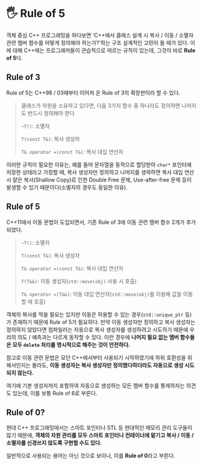 # 🖐️ Rule of 5

객체 중심 C++ 프로그래밍을 하다보면 'C++에서 클래스 설계 시 복사 / 이동 / 소멸자 관련 멤버 함수를 어떻게 정의해야 하는가?'하는 구조 설계적인 고민이 들 때가 있다. 이에 대해 C++에는 프로그래머들이 관습적으로 따르는 규칙이 있는데, 그것이 바로 **Rule of 5**다.


## Rule of 3

Rule of 5는 C++98 / 03때부터 이어져 온 Rule of 3의 확장판이라 할 수 있다.

> 클래스가 자원을 소유하고 있다면, 다음 3가지 함수 중 하나라도 정의하면 나머지도 반드시 정의해야 한다.
>
> `~T()`: 소멸자
>
> `T(const T&)`: 복사 생성자
>
> `T& operator =(const T&)`: 복사 대입 연산자

이러한 규칙이 필요한 이유는, 예를 들어 문자열을 동적으로 할당받아 `char*` 포인터에 저장한 상태라고 가정할 때, 복사 생성자만 정의하고 나머지를 생략하면 복사 대입 연산 시 얕은 복사(Shallow Copy)로 인한 Double Free 문제, Use-after-free 문제 등이 발생할 수 있기 때문이다(소멸자의 경우도 동일한 이유).


## Rule of 5

C++11에서 이동 문법이 도입되면서, 기존 Rule of 3에 이동 관련 멤버 함수 2개가 추가되었다.

> `~T()`: 소멸자
>
> `T(const T&)`: 복사 생성자
>
> `T& operator =(const T&)`: 복사 대입 연산자
>
> `T(T&&)`: 이동 생성자(`std::move(obj)` 사용 시 호출)
>
> `T& operator =(T&&)`: 이동 대입 연산자(`std::move(obj)`를 이용해 값을 이동할 때 호출)

객체의 복사를 막을 필요는 있지만 이동은 허용할 수 있는 경우(`std::unique_ptr` 등)가 존재하기 때문에 Rule of 5가 필요하다. 만약 이동 생성자만 정의하고 복사 생성자는 정의하지 않았다면 컴파일러는 자동으로 복사 생성자를 생성하려고 시도하기 때문에 우리의 의도 / 예측과는 다르게 동작할 수 있다. 이런 경우에 **나머지 필요 없는 멤버 함수들은 모두 `delete` 처리를 명시적으로 해주는 것이 안전하다.**

참고로 이동 관련 문법은 모던 C++에서부터 사용되기 시작하였기에 하위 호환성을 위해서인지는 몰라도, **이동 생성자는 복사 생성자만 정의했다하더라도 자동으로 생성 시도되지 않는다.**

여기에 기본 생성자까지 포함하여 자동으로 생성하는 모든 멤버 함수를 통제하자는 의견도 있는데, 이를 보통 Rule of 6로 부른다.


## Rule of 0?

현대 C++ 프로그래밍에서는 스마트 포인터나 STL 등 현대적인 메모리 관리 도구들이 많기 때문에, **객체의 자원 관리를 모두 스마트 포인터나 컨테이너에 맡기고 복사 / 이동 / 소멸자를 신경쓰지 않도록 구현할 수도 있다.**

일반적으로 사용되는 용어는 아닌 것으로 보이나, 이를 **Rule of 0**라고 부른다.
